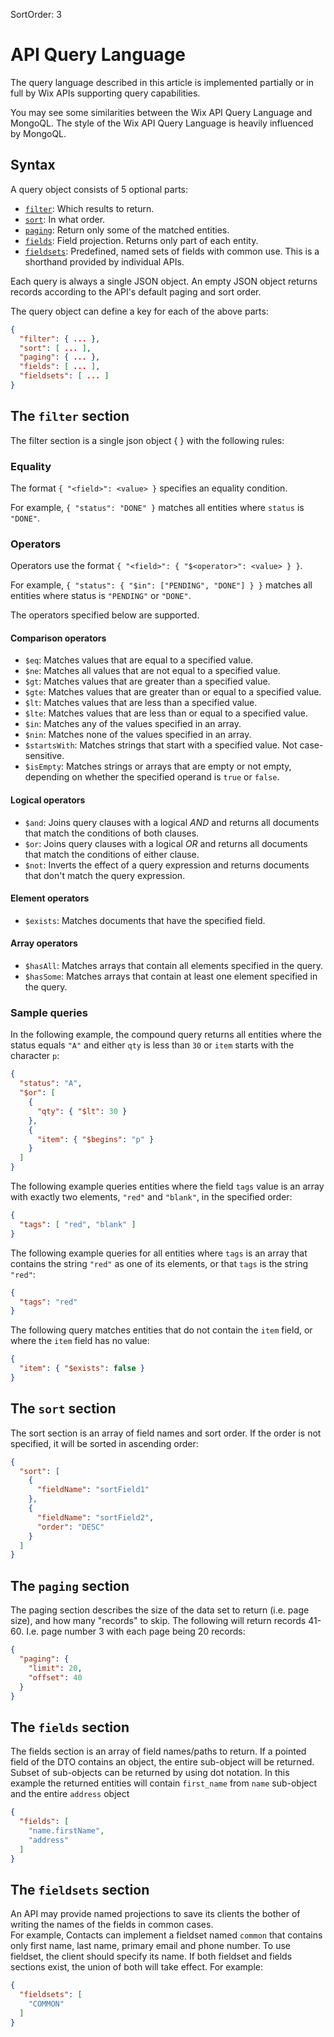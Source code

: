 SortOrder: 3
# API Query Language 

The query language described in this article is implemented partially or in full by Wix APIs supporting query capabilities.

You may see some similarities between the Wix API Query Language
and MongoQL.
The style of the Wix API Query Language is heavily influenced by MongoQL.

## Syntax

A query object consists of 5 optional parts:

* [`filter`](#the-filter-section):
  Which results to return.
* [`sort`](#the-sort-section):
  In what order.
* [`paging`](#the-paging-section):
  Return only some of the matched entities.
* [`fields`](#the-fields-section):
  Field projection. Returns only part of each entity.
* [`fieldsets`](#the-fieldsets-section):
  Predefined, named sets of fields with common use.
  This is a shorthand provided by individual APIs.
  
Each query is always a single JSON object.
An empty JSON object returns records
according to the API's default paging and sort order.

The query object can define a key for each of the above parts:

```json
{
  "filter": { ... },
  "sort": [ ... ],
  "paging": { ... },
  "fields": [ ... ],
  "fieldsets": [ ... ]
}
```

## The `filter` section

The filter section is a single json object { } with the following rules:

### Equality

The format `{ "<field>": <value> }` specifies an equality condition.

For example, `{ "status": "DONE" }`
matches all entities where `status` is `"DONE"`.

### Operators

Operators use the format `{ "<field>": { "$<operator>": <value> } }`.

For example, `{ "status": { "$in": ["PENDING", "DONE"] } }`
matches all entities where status is `"PENDING"` or `"DONE"`.

The operators specified below are supported.

#### Comparison operators

* `$eq`: Matches values that are equal to a specified value.
* `$ne`: Matches all values that are not equal to a specified value.
* `$gt`: Matches values that are greater than a specified value.
* `$gte`: Matches values that are greater than or equal to a specified value.
* `$lt`: Matches values that are less than a specified value.
* `$lte`: Matches values that are less than or equal to a specified value.
* `$in`: Matches any of the values specified in an array.
* `$nin`: Matches none of the values specified in an array.
* `$startsWith`: Matches strings that start with a specified value. Not case-sensitive.
* `$isEmpty`: Matches strings or arrays that are empty or not empty,
  depending on whether the specified operand is `true` or `false`.

#### Logical operators

* `$and`: Joins query clauses with a logical _AND_
  and returns all documents that match the conditions of both clauses.
* `$or`: Joins query clauses with a logical _OR_
  and returns all documents that match the conditions of either clause.
* `$not`: Inverts the effect of a query expression
  and returns documents that don't match the query expression.

#### Element operators

* `$exists`: Matches documents that have the specified field.

#### Array operators

* `$hasAll`: Matches arrays that contain all elements specified in the query.
* `$hasSome`: Matches arrays that contain at least one element specified in the query.

### Sample queries

In the following example, the compound query returns all entities where the status equals `"A"` and either `qty` is less than `30` or `item` starts with the character `p`:

```json
{
  "status": "A",
  "$or": [
    {
      "qty": { "$lt": 30 }
    },
    {
      "item": { "$begins": "p" }
    }
  ]
}
```

The following example queries entities where the field `tags` value is an array with exactly two elements, `"red"` and `"blank"`, in the specified order:

```json
{
  "tags": [ "red", "blank" ]
}
```

The following example queries for all entities where `tags` is an array that contains the string `"red"` as one of its elements, or that `tags` is the string `"red"`:

```json
{
  "tags": "red"
}
```

The following query matches entities that do not contain the `item` field, or where the `item` field has no value:

```json
{
  "item": { "$exists": false }
}
```

## The `sort` section

The sort section is an array of field names and sort order. If the order is not specified, it will be sorted in ascending order:

```json
{
  "sort": [
    {
      "fieldName": "sortField1"
    },
    {
      "fieldName": "sortField2",
      "order": "DESC"
    }
  ]
}
```

## The `paging` section

The paging section describes the size of the data set to return (i.e. page size), and how many "records" to skip. 
The following will return records 41-60. I.e. page number 3 with each page being 20 records:

```json
{
  "paging": {
    "limit": 20,
    "offset": 40
  }
}
```

## The `fields` section

The fields section is an array of field names/paths to return. 
If a pointed field of the DTO contains an object, the entire sub-object will be returned. 
Subset of sub-objects can be returned by using dot notation. 
In this example the returned entities will contain `first_name` from `name` sub-object and the entire `address` object

```json
{
  "fields": [
    "name.firstName",
    "address"
  ]
}
```

## The `fieldsets` section

An API may provide named projections to save its clients the bother of writing the names of the fields in common cases.  
For example, Contacts can implement a fieldset named `common` that contains only first name, last name, primary email and phone number. 
To use fieldset, the client should specify its name. If both fieldset and fields sections exist, the union of both will take effect. 
For example:

```json
{
  "fieldsets": [
    "COMMON"
  ]
}
```
